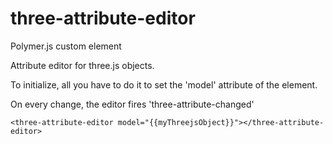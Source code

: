 three-attribute-editor
======================

Polymer.js custom element

Attribute editor for three.js objects.

To initialize, all you have to do it to set the 'model' attribute of the element.

On every change, the editor fires 'three-attribute-changed'

```
<three-attribute-editor model="{{myThreejsObject}}"></three-attribute-editor>
```